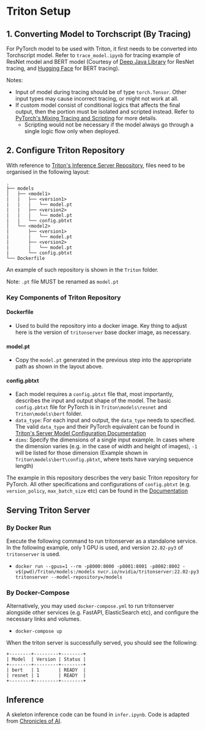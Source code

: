 # Triton Setup
 

## 1. Converting Model to Torchscript (By Tracing)
For PyTorch model to be used with Triton, it first needs to be converted into Torchscript model. Refer to `trace_model.ipynb` for tracing example of ResNet model and BERT model (Courtesy of [Deep Java Library](https://djl.ai/docs/pytorch/how_to_convert_your_model_to_torchscript.html) for ResNet tracing, and [Hugging Face](https://huggingface.co/docs/transformers/serialization#saving-a-model) for BERT tracing).


Notes:
- Input of model during tracing should be of type `torch.Tensor`. Other input types may cause incorrect tracing, or might not work at all. 
- If custom model consist of conditional logics that affects the final output, then the portion must be isolated and scripted instead. Refer to [PyTorch's Mixing Tracing and Scripting](https://pytorch.org/docs/stable/jit.html#mixing-tracing-and-scripting) for more details. 
    - Scripting would not be necessary if the model always go through a single logic flow only when deployed.


## 2. Configure Triton Repository
With reference to [Triton's Inference Server Repository](https://github.com/triton-inference-server/server), files need to be organised in the following layout:

```
.              
├── models
│   ├── <model1>
|   |   ├── <version1>
|   |   |   └── model.pt
|   |   ├── <version2>
|   |   |   └── model.pt
|   |   └── config.pbtxt
│   └── <model2>
|       ├── <version1>
|       |   └── model.pt
|       ├── <version2>
|       |   └── model.pt
|       └── config.pbtxt
└── Dockerfile
```

An example of such repository is shown in the `Triton` folder. 

Note: `.pt` file MUST be renamed as `model.pt`

### Key Components of Triton Repository

#### Dockerfile
- Used to build the repository into a docker image. Key thing to adjust here is the version of `tritonserver` base docker image, as necessary.

#### model.pt 
- Copy the `model.pt` generated in the previous step into the appropriate path as shown in the layout above. 


#### config.pbtxt

- Each model requires a `config.pbtxt` file that, most importantly, describes the input and output shape of the model. The basic `config.pbtxt` file for PyTorch is in `Triton\models\resnet` and `Triton\models\bert` folder. 
- `data_type`: For each input and output, the `data_type` needs to specified. The valid `data_type` and their PyTorch equivalent can be found in [Triton's Server Model Configuration Documentation](https://github.com/triton-inference-server/server/blob/main/docs/model_configuration.md#datatypes)
- `dims`: Specify the dimensions of a single input example. In cases where the dimension varies (e.g. in the case of width and height of images), `-1` will be listed for those dimension (Example shown in `Triton\models\bert\config.pbtxt`, where texts have varying sequence length)

The example in this repository describes the very basic Triton repository for PyTorch. All other specifications and configurations of `config.pbtxt` (e.g. `version_policy`, `max_batch_size` etc) can be found in the [Documentation](https://github.com/triton-inference-server/server/blob/main/docs/model_configuration.md)


## Serving Triton Server

### By Docker Run
Execute the following command to run tritonserver as a standalone service. In the following example, only 1 GPU is used, and version `22.02-py3` of `tritonserver` is used.
- `docker run --gpus=1 --rm -p8000:8000 -p8001:8001 -p8002:8002 -v$(pwd)/Triton/models:/models nvcr.io/nvidia/tritonserver:22.02-py3 tritonserver --model-repository=/models`

### By Docker-Compose
Alternatively, you may used `docker-compose.yml` to run tritonserver alongside other services (e.g. FastAPI, ElasticSearch etc), and configure the necessary links and volumes.
- `docker-compose up`

When the triton server is successfully served, you should see the following:
```
+--------+---------+--------+
| Model  | Version | Status |
+--------+---------+--------+
| bert   | 1       | READY  |
| resnet | 1       | READY  |
+--------+---------+--------+

```

## Inference

A skeleton inference code can be found in `infer.ipynb`. Code is adapted from [Chronicles of AI](https://chroniclesofai.com/mlops-chapter-8-model-server-with-nvidia-triton-local-part-1-b/).

